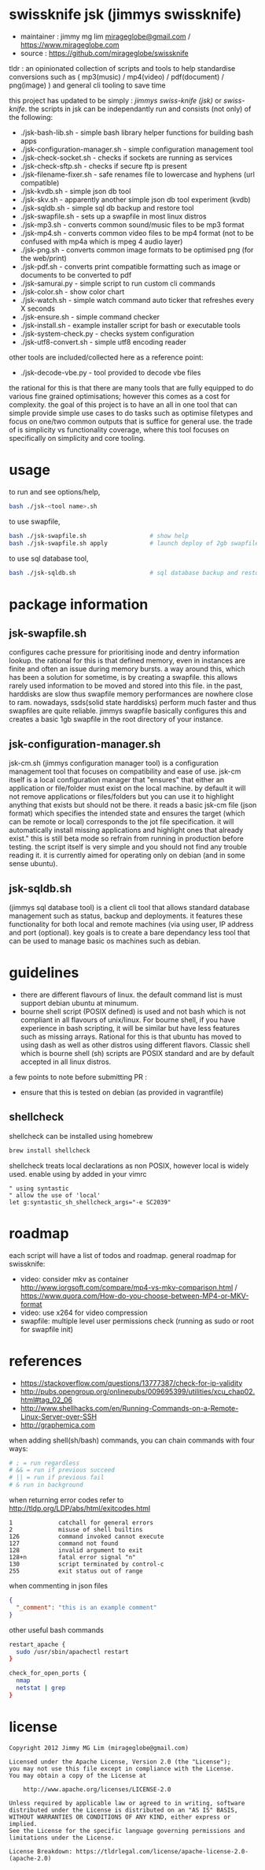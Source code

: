 
# swissknife jsk (jimmys swissknife)

- maintainer : jimmy mg lim <mirageglobe@gmail.com> / <https://www.mirageglobe.com>
- source : <https://github.com/mirageglobe/swissknife>

tldr : an opinionated collection of scripts and tools to help standardise conversions such as ( mp3(music) / mp4(video) / pdf(document) / png(image) ) and general cli tooling to save time

this project has updated to be simply : *jimmys swiss-knife (jsk)* or *swiss-knife*. the scripts in jsk can be independantly run and consists (not only) of the following:

- ./jsk-bash-lib.sh - simple bash library helper functions for building bash apps
- ./jsk-configuration-manager.sh - simple configuration management tool
- ./jsk-check-socket.sh - checks if sockets are running as services
- ./jsk-check-sftp.sh - checks if secure ftp is present
- ./jsk-filename-fixer.sh - safe renames file to lowercase and hyphens (url compatible)
- ./jsk-kvdb.sh - simple json db tool
- ./jsk-skv.sh - apparently another simple json db tool experiment (kvdb)
- ./jsk-sqldb.sh - simple sql db backup and restore tool
- ./jsk-swapfile.sh - sets up a swapfile in most linux distros
- ./jsk-mp3.sh - converts common sound/music files to be mp3 format
- ./jsk-mp4.sh - converts common video files to be mp4 format (not to be confused with mp4a which is mpeg 4 audio layer)
- ./jsk-png.sh - converts common image formats to be optimised png (for the web/print)
- ./jsk-pdf.sh - converts print compatible formatting such as image or documents to be converted to pdf
- ./jsk-samurai.py - simple script to run custom cli commands
- ./jsk-color.sh - show color chart
- ./jsk-watch.sh - simple watch command auto ticker that refreshes every X seconds
- ./jsk-ensure.sh - simple command checker
- ./jsk-install.sh - example installer script for bash or executable tools
- ./jsk-system-check.py - checks system configuration
- ./jsk-utf8-convert.sh - simple utf8 encoding reader

other tools are included/collected here as a reference point:

- ./jsk-decode-vbe.py - tool provided to decode vbe files

the rational for this is that there are many tools that are fully equipped to do various fine grained optimisations; however this comes as a cost for complexity. the goal of this project is to have an all in one tool that can simple provide simple use cases to do tasks such as optimise filetypes and focus on one/two common outputs that is suffice for general use. the trade of is simplicity vs functionality coverage, where this tool focuses on specifically on simplicity and core tooling.

# usage

to run and see options/help,

```sh
bash ./jsk-<tool name>.sh
```

to use swapfile,

```sh
bash ./jsk-swapfile.sh                  # show help
bash ./jsk-swapfile.sh apply            # launch deploy of 2gb swapfile
```

to use sql database tool,

```sh
bash ./jsk-sqldb.sh                     # sql database backup and restore tool
```

# package information

## jsk-swapfile.sh

configures cache pressure for prioritising inode and dentry information lookup. the rational for this is that defined memory, even in instances are finite and often an issue during memory bursts. a way around this, which has been a solution for sometime, is by creating a swapfile. this allows rarely used information to be moved and stored into this file. in the past, harddisks are slow thus swapfile memory performances are nowhere close to ram. nowadays, ssds(solid state harddisks) perform much faster and thus swapfiles are quite reliable. jimmys swapfile basically configures this and creates a basic 1gb swapfile in the root directory of your instance.

## jsk-configuration-manager.sh

jsk-cm.sh (jimmys configuration manager tool) is a configuration management tool that focuses on compatibility and ease of use. jsk-cm itself is a local configuration manager that "ensures" that either an application or file/folder must exist on the local machine. by default it will not remove applications or files/folders but you can use it to highlight anything that exists but should not be there. it reads a basic jsk-cm file (json format) which specifies the intended state and ensures the target (which can be remote or local) corresponds to the jot file specification. it will automatically install missing applications and highlight ones that already exist." this is still beta mode so refrain from running in production before testing. the script itself is very simple and you should not find any trouble reading it. it is currently aimed for operating only on debian (and in some sense ubuntu).

## jsk-sqldb.sh

(jimmys sql database tool) is a client cli tool that allows standard database management such as status, backup and deployments. it features these functionality for both local and remote machines (via using user, IP address and port (optional). key goals is to create a bare dependancy less tool that can be used to manage basic os machines such as debian.

# guidelines

- there are different flavours of linux. the default command list is must support debian ubuntu at minumum.
- bourne shell script (POSIX defined) is used and not bash which is not compliant in all flavours of unix/linux. For bourne shell, if you have experience in bash scripting, it will be similar but have less features such as missing arrays. Rational for this is that ubuntu has moved to using dash as well as other distros using different flavors. Classic shell which is bourne shell (sh) scripts are POSIX standard and are by default accepted in all linux distros.

a few points to note before submitting PR :

- ensure that this is tested on debian (as provided in vagrantfile)

## shellcheck

shellcheck can be installed using homebrew

```sh
brew install shellcheck
```

shellcheck treats local declarations as non POSIX, however local is widely used. enable using by added in your vimrc

```vim
" using syntastic
" allow the use of 'local'
let g:syntastic_sh_shellcheck_args="-e SC2039"
```

# roadmap

each script will have a list of todos and roadmap. general roadmap for swissknife:

- video: consider mkv as container <http://www.iorgsoft.com/compare/mp4-vs-mkv-comparison.html> / <https://www.quora.com/How-do-you-choose-between-MP4-or-MKV-format>
- video: use x264 for video compression
- swapfile: multiple level user permissions check (running as sudo or root for swapfile init)

# references

- <https://stackoverflow.com/questions/13777387/check-for-ip-validity>
- <http://pubs.opengroup.org/onlinepubs/009695399/utilities/xcu_chap02.html#tag_02_06>
- <http://www.shellhacks.com/en/Running-Commands-on-a-Remote-Linux-Server-over-SSH>
- <http://graphemica.com>

when adding shell(sh/bash) commands, you can chain commands with four ways:

```sh
# ; = run regardless
# && = run if previous succeed
# || = run if previous fail
# & run in background
```

when returning error codes refer to <http://tldp.org/LDP/abs/html/exitcodes.html>

```text
1             catchall for general errors
2             misuse of shell builtins
126           command invoked cannot execute
127           command not found
128           invalid argument to exit
128+n         fatal error signal "n"
130           script terminated by control-c
255           exit status out of range
```

when commenting in json files

```json
{
  "_comment": "this is an example comment"
}
```

other useful bash commands

```bash
restart_apache {
  sudo /usr/sbin/apachectl restart
}

check_for_open_ports {
  nmap
  netstat | grep
}
```

# license

```text
Copyright 2012 Jimmy MG Lim (mirageglobe@gmail.com)

Licensed under the Apache License, Version 2.0 (the "License");
you may not use this file except in compliance with the License.
You may obtain a copy of the License at

    http://www.apache.org/licenses/LICENSE-2.0

Unless required by applicable law or agreed to in writing, software
distributed under the License is distributed on an "AS IS" BASIS,
WITHOUT WARRANTIES OR CONDITIONS OF ANY KIND, either express or implied.
See the License for the specific language governing permissions and
limitations under the License.

License Breakdown: https://tldrlegal.com/license/apache-license-2.0-(apache-2.0)
```
